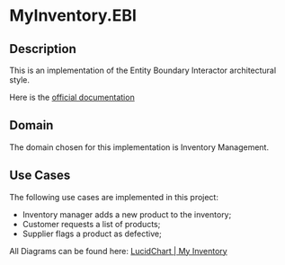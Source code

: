 # MyInventory.EBI

## Description 
This is an implementation of the Entity Boundary Interactor architectural style.

Here is the [official documentation](https://ebi.readthedocs.io/en/latest/)

## Domain
The domain chosen for this implementation is Inventory Management.


## Use Cases
The following use cases are implemented in this project:
- Inventory manager adds a new product to the inventory;
- Customer requests a list of products;
- Supplier flags a product as defective;

All Diagrams can be found here: [LucidChart | My Inventory](https://lucid.app/folder/invitations/accept/inv_6a5b9719-bd7d-400e-95c3-33dee8bc8dbf)

